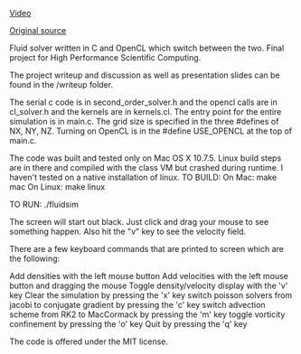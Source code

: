 [Video](http://www.youtube.com/watch?v=xD-gS1JBKeU)

[Original source](https://github.com/kristofe/OpenCLFluids)

Fluid solver written in C and OpenCL which switch between the two. Final project for High Performance Scientific Computing.

The project writeup and discussion as well as presentation slides can be found in the /writeup folder.

The serial c code is in second_order_solver.h and the opencl calls are in cl_solver.h and the kernels are in kernels.cl. The entry point for the entire simulation is in main.c.  The grid size is specified in the three #defines of NX, NY, NZ.  Turning on OpenCL is in the #define USE_OPENCL  at the top of main.c.   

The code was built and tested only on Mac OS X 10.7.5.  Linux build steps are in there and compiled with the class VM but crashed during runtime.  I haven't tested on a native installation of linux.
TO BUILD:
On Mac: make mac
On Linux: make linux

TO RUN:
./fluidsim

The screen will start out black.  Just click and drag your mouse to see something happen.  Also hit the "v" key to see the velocity field.

There are a few keyboard commands that are printed to screen which are the following:

Add densities with the left mouse button
Add velocities with the left mouse button and dragging the mouse
Toggle density/velocity display with the 'v' key
Clear the simulation by pressing the 'x' key
switch poisson solvers from jacobi to conjugate gradient by pressing the 'c' key
switch advection scheme from RK2 to MacCormack by pressing the 'm' key
toggle vorticity confinement by pressing the 'o' key
Quit by pressing the 'q' key

The code is offered under the MIT license.

